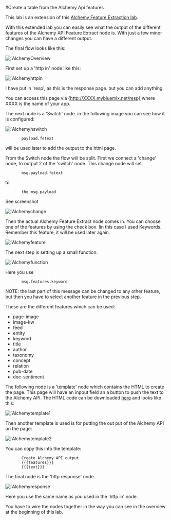 #Create a table from the Alchemy Api features

This lab is an extension of this [Alchemy Feature Extraction lab](/basic_examples/alchemy_api_feature_extraction/README.md).

With this extended lab you can easily see what the output of the different features of the Alchemy API Feature Extract node is.
With just a few minor changes you can have a different output.

The final flow looks like this:

![`AlchemyOverview](images/alchapi_table_overview.jpg)

First set up a 'http in' node like this:

![`Alchemyhttpin](images/alchapi_table_hhtpin.jpg)

I have put in 'resp', as this is the response page. but you can add anything.

You can access this page via {http://XXXX.mybluemix.net/resp} where XXXX is the name of your app.

The next node is a 'Switch' node. in the following image you can see how it is configured:

![`Alchemyhswitch](images/alchapi_table_switch.jpg)

           payload.fetext 

will be used later to add the output to the html page.

From the Switch node the flow will be split. First we connect a 'change' node, to output 2 of the 'switch' node. This change node will set.

           msg.payload.fetext
to

           the msg.payload
See screenshot

![`Alchemychange](images/alchapi_table_change.jpg)

Then the actual Alchemy Feature Extract node comes in. You can choose one of the features by using the check box. Iin this case I used Keywords. Remember this feature, it will be used later again.

![`Alchemyfeature](images/alchapi_table_feature.jpg)

The next step is setting up a small function:

![`Alchemyfunction](images/alchapi_table_function.jpg)

Here you use 

           msg.features.keyword

NOTE: the last part of this message can be changed to any other feature, but then you have to select another feature in the previous step.

These are the different features which can be used:
- page-image
- image-kw
- feed
- entity
- keyword
- title
- author
- taxonomy
- concept
- relation
- pub-date
- doc-sentiment

The following node is a 'template' node which contains the HTML to create the page. This page will have an inpout field an a button to push the text to the Alchemy API.
The HTML code can be downloaded [here](aapi_table_template1.txt) and looks like this:

![`Alchemytemplate1](images/alchapi_table_template1.jpg)

Then another template is used is for putting the out put of the Alchemy API on the page:

![`Alchemytemplate2](images/alchapi_table_template2.jpg)

You can copy this into the template:

           Create Alchemy API output
           {{{features}}}
           {{{text}}}
           
The final node is the 'http response' node.

![`Alchemyresponse](images/alchapi_table_httpresponse.jpg)

Here you use the same name as you used in the 'http in' node.

You have to wire the nodes together in the way you can see in the overview at the beginning of this lab.






